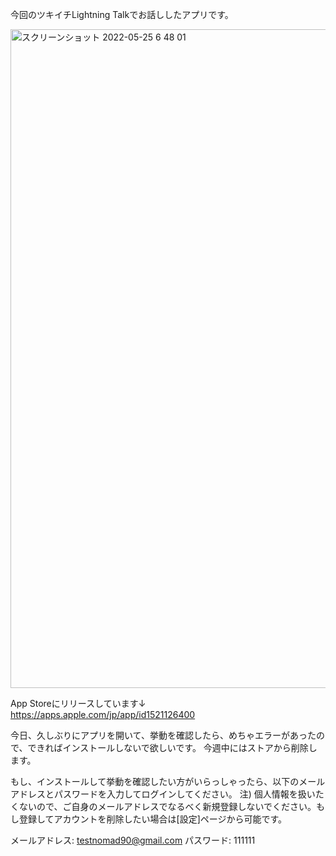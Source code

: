 今回のツキイチLightning Talkでお話ししたアプリです。

<img width="1054" alt="スクリーンショット 2022-05-25 6 48 01" src="https://user-images.githubusercontent.com/86716567/170137926-9263bdf4-3bf3-42a1-9e9e-a7de18b1a922.png">

App Storeにリリースしています↓
https://apps.apple.com/jp/app/id1521126400

今日、久しぶりにアプリを開いて、挙動を確認したら、めちゃエラーがあったので、できればインストールしないで欲しいです。
今週中にはストアから削除します。

もし、インストールして挙動を確認したい方がいらっしゃったら、以下のメールアドレスとパスワードを入力してログインしてください。
注) 個人情報を扱いたくないので、ご自身のメールアドレスでなるべく新規登録しないでください。もし登録してアカウントを削除したい場合は[設定]ページから可能です。

メールアドレス: testnomad90@gmail.com
パスワード: 111111


